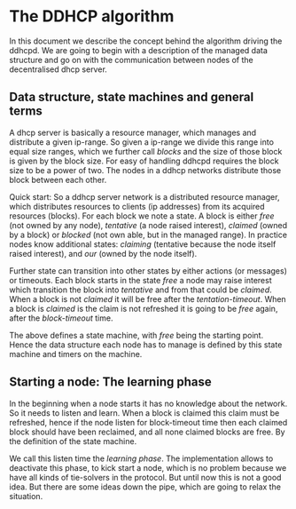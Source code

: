 The DDHCP algorithm
===================

In this document we describe the concept behind the algorithm driving the ddhcpd.
We are going to begin with a description of the managed data structure and go on
with the communication between nodes of the decentralised dhcp server.

Data structure, state machines and general terms
------------------------------------------------

A dhcp server is basically a resource manager, which manages and distribute 
a given ip-range. So given a ip-range we divide this range into equal size ranges,
which we further call _blocks_ and the size of those block is given by the block
size. For easy of handling ddhcpd requires the block size to be a power of two.
The nodes in a ddhcp networks distribute those block between each other.

Quick start: So a ddhcp server network is a distributed resource manager, which
distributes resources to clients (ip addresses) from its acquired resources (blocks).
For each block we note a state. A block is either _free_ (not owned by any node), 
_tentative_ (a node raised interest), _claimed_ (owned by a block) or _blocked_
 (not own able, but in the managed range). In practice nodes know additional
states: _claiming_ (tentative because the node itself raised interest),
and _our_ (owned by the node itself).

Further state can transition into other states by either actions (or messages)
or timeouts. Each block starts in the state _free_ a node may raise interest
which transition the block into _tentative_ and from that could be _claimed_.
When a block is not _claimed_ it will be free after the _tentation-timeout_.
When a block is _claimed_ is the claim is not refreshed it is going to be _free_
again, after the _block-timeout_ time.

The above defines a state machine, with _free_ being the starting point.
Hence the data structure each node has to manage is defined by this state machine
and timers on the machine.

Starting a node: The learning phase
-----------------------------------

In the beginning when a node starts it has no knowledge about the network.
So it needs to listen and learn. When a block is claimed this claim must be 
refreshed, hence if the node listen for block-timeout time then each claimed
block should have been reclaimed, and all none claimed blocks are free. By
the definition of the state machine. 

We call this listen time the _learning phase_. The implementation allows to
deactivate this phase, to kick start a node, which is no problem because
we have all kinds of tie-solvers in the protocol. But until now this is not a
good idea. But there are some ideas down the pipe, which are going to relax 
the situation.
